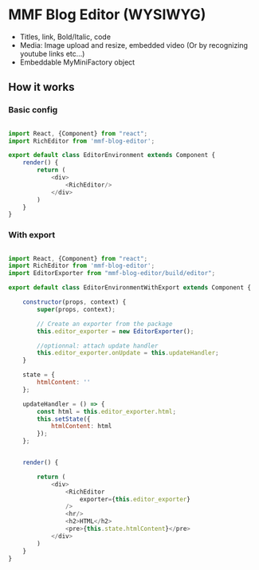# MMF Blog Editor (WYSIWYG)

- Titles, link, Bold/Italic, code
- Media: Image upload and resize, embedded video (Or by recognizing youtube links etc...)
- Embeddable MyMiniFactory object

## How it works

### Basic config
```js

import React, {Component} from "react";
import RichEditor from 'mmf-blog-editor';

export default class EditorEnvironment extends Component {
    render() {
        return (
            <div>
                <RichEditor/>
            </div>
        )
    }
}

```


### With export
```js

import React, {Component} from "react";
import RichEditor from 'mmf-blog-editor';
import EditorExporter from "mmf-blog-editor/build/editor";

export default class EditorEnvironmentWithExport extends Component {

    constructor(props, context) {
        super(props, context);

        // Create an exporter from the package
        this.editor_exporter = new EditorExporter();

        //optionnal: attach update handler
        this.editor_exporter.onUpdate = this.updateHandler;
    }

    state = {
        htmlContent: ''
    };

    updateHandler = () => {
        const html = this.editor_exporter.html;
        this.setState({
            htmlContent: html
        });
    };


    render() {

        return (
            <div>
                <RichEditor
                    exporter={this.editor_exporter}
                />
                <hr/>
                <h2>HTML</h2>
                <pre>{this.state.htmlContent}</pre>
            </div>
        )
    }
}

```